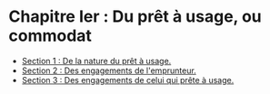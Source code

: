 # Chapitre Ier : Du prêt à usage, ou commodat

- [Section 1 : De la nature du prêt à usage.](section-1)
- [Section 2 : Des engagements de l'emprunteur.](section-2)
- [Section 3 : Des engagements de celui qui prête à usage.](section-3)
